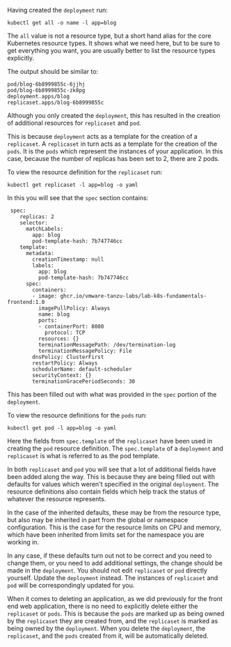 Having created the `deployment` run:

```execute
kubectl get all -o name -l app=blog
```

The `all` value is not a resource type, but a short hand alias for the core Kubernetes resource types. It shows what we need here, but to be sure to get everything you want, you are usually better to list the resource types explicitly.

The output should be similar to:

```
pod/blog-6b8999855c-6jjhj
pod/blog-6b8999855c-zk8pg
deployment.apps/blog
replicaset.apps/blog-6b8999855c
```

Although you only created the `deployment`, this has resulted in the creation of additional resources for `replicaset` and `pod`.

This is because `deployment` acts as a template for the creation of a `replicaset`. A `replicaset` in turn acts as a template for the creation of the `pods`. It is the `pods` which represent the instances of your application. In this case, because the number of replicas has been set to 2, there are 2 pods.

To view the resource definition for the `replicaset` run:

```execute
kubectl get replicaset -l app=blog -o yaml
```

In this you will see that the `spec` section contains:

```
 spec:
    replicas: 2
    selector:
      matchLabels:
        app: blog
        pod-template-hash: 7b747746cc
    template:
      metadata:
        creationTimestamp: null
        labels:
          app: blog
          pod-template-hash: 7b747746cc
      spec:
        containers:
        - image: ghcr.io/vmware-tanzu-labs/lab-k8s-fundamentals-frontend:1.0
          imagePullPolicy: Always
          name: blog
          ports:
          - containerPort: 8080
            protocol: TCP
          resources: {}
          terminationMessagePath: /dev/termination-log
          terminationMessagePolicy: File
        dnsPolicy: ClusterFirst
        restartPolicy: Always
        schedulerName: default-scheduler
        securityContext: {}
        terminationGracePeriodSeconds: 30
```

This has been filled out with what was provided in the `spec` portion of the `deployment`.

To view the resource definitions for the `pods` run:

```execute
kubectl get pod -l app=blog -o yaml
```

Here the fields from `spec.template` of the `replicaset` have been used in creating the `pod` resource definition. The `spec.template` of a `deployment` and `replicaset` is what is referred to as the pod template.

In both `replicaset` and `pod` you will see that a lot of additional fields have been added along the way. This is because they are being filled out with defaults for values which weren't specified in the original `deployment`. The resource definitions also contain fields which help track the status of whatever the resource represents.

In the case of the inherited defaults, these may be from the resource type, but also may be inherited in part from the global or namespace configuration. This is the case for the resource limits on CPU and memory, which have been inherited from limits set for the namespace you are working in.

In any case, if these defaults turn out not to be correct and you need to change them, or you need to add additional settings, the change should be made in the `deployment`. You should not edit `replicaset` or `pod` directly yourself. Update the `deployment` instead. The instances of `replicaset` and `pod` will be correspondingly updated for you.

When it comes to deleting an application, as we did previously for the front end web application, there is no need to explicitly delete either the `replicaset` or `pods`. This is because the `pods` are marked up as being owned by the `replicaset` they are created from, and the `replicaset` is marked as being owned by the `deployment`. When you delete the `deployment`, the `replicaset`, and the `pods` created from it, will be automatically deleted.
